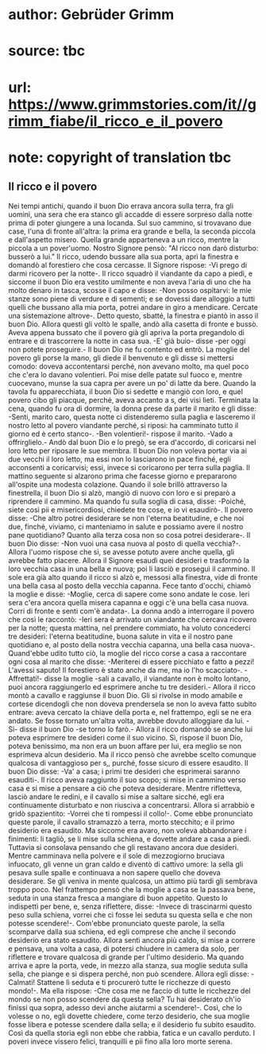 # author: Gebrüder Grimm
# source: tbc
# url: https://www.grimmstories.com/it//grimm_fiabe/il_ricco_e_il_povero
# note: copyright of translation tbc

## Il ricco e il povero 

Nei tempi antichi, quando il buon Dio errava ancora sulla terra, fra gli
uomini, una sera che era stanco gli accadde di essere sorpreso dalla
notte prima di poter giungere a una locanda. Sul suo cammino, si
trovavano due case, l'una di fronte all'altra: la prima era grande e
bella, la seconda piccola e dall'aspetto misero. Quella grande
apparteneva a un ricco, mentre la piccola a un pover'uomo. Nostro
Signore pensò: "Al ricco non darò disturbo: busserò a lui." Il ricco,
udendo bussare alla sua porta, aprì la finestra e domandò al forestiero
che cosa cercasse. Il Signore rispose: -Vi prego di darmi ricovero per
la notte-. Il ricco squadrò il viandante da capo a piedi, e siccome il
buon Dio era vestito umilmente e non aveva l'aria di uno che ha molto
denaro in tasca, scosse il capo e disse: -Non posso ospitarvi: le mie
stanze sono piene di verdure e di sementi; e se dovessi dare alloggio a
tutti quelli che bussano alla mia porta, potrei andare in giro a
mendicare. Cercate una sistemazione altrove-. Detto questo, sbatté‚ la
finestra e piantò in asso il buon Dio. Allora questi gli voltò le
spalle, andò alla casetta di fronte e bussò. Aveva appena bussato che il
povero già gli apriva la porta pregandolo di entrare e di trascorrere la
notte in casa sua. -E' già buio- disse -per oggi non potete
proseguire.- Il buon Dio ne fu contento ed entrò. La moglie del povero
gli porse la mano, gli diede il benvenuto e gli disse si mettersi
comodo: doveva accontentarsi perché‚ non avevano molto, ma quel poco che
c'era lo davano volentieri. Poi mise delle patate sul fuoco e, mentre
cuocevano, munse la sua capra per avere un po' di latte da bere. Quando
la tavola fu apparecchiata, il buon Dio si sedette e mangiò con loro, e
quel povero cibo gli piacque, perché‚ aveva accanto a s‚ dei visi lieti.
Terminata la cena, quando fu ora di dormire, la donna prese da parte il
marito e gli disse: -Senti, marito caro, questa notte ci distenderemo
sulla paglia e lasceremo il nostro letto al povero viandante perché‚ si
riposi: ha camminato tutto il giorno ed è certo stanco-. -Ben
volentieri!- rispose il marito. -Vado a offrirglielo.- Andò dal buon Dio
e lo pregò, se era d'accordo, di coricarsi nel loro letto per riposare
le sue membra. Il buon Dio non voleva portar via ai due vecchi il loro
letto, ma essi non lo lasciarono in pace finché‚ egli acconsentì a
coricarvisi; essi, invece si coricarono per terra sulla paglia. Il
mattino seguente si alzarono prima che facesse giorno e prepararono
all'ospite una modesta colazione. Quando il sole brillò attraverso la
finestrella, il buon Dio si alzò, mangiò di nuovo con loro e si preparò
a riprendere il cammino. Ma quando fu sulla soglia di casa, disse:
-Poiché‚ siete così pii e misericordiosi, chiedete tre cose, e io vi
esaudirò-. Il povero disse: -Che altro potrei desiderare se non
l'eterna beatitudine, e che noi due, finché‚ viviamo, ci manteniamo in
salute e possiamo avere il nostro pane quotidiano? Quanto alla terza
cosa non so cosa potrei desiderare-. Il buon Dio disse: -Non vuoi una
casa nuova al posto di quella vecchia?-. Allora l'uomo rispose che sì,
se avesse potuto avere anche quella, gli avrebbe fatto piacere. Allora
il Signore esaudì quei desideri e trasformò la loro vecchia casa in una
bella e nuova; poi li lasciò e proseguì il cammino. Il sole era già alto
quando il ricco si alzò e, messosi alla finestra, vide di fronte una
bella casa al posto della vecchia capanna. Fece tanto d'occhi, chiamò
la moglie e disse: -Moglie, cerca di sapere come sono andate le cose.
Ieri sera c'era ancora quella misera capanna e oggi c'è una bella casa
nuova. Corri di fronte e senti com'è andata-. La donna andò a
interrogare il povero che così le raccontò: -Ieri sera è arrivato un
viandante che cercava ricovero per la notte; questa mattina, nel
prendere commiato, ha voluto concederci tre desideri: l'eterna
beatitudine, buona salute in vita e il nostro pane quotidiano e, al
posto della nostra vecchia capanna, una bella casa nuova-. Quand'ebbe
udito tutto ciò, la moglie del ricco corse a casa a raccontare ogni cosa
al marito che disse: -Meriterei di essere picchiato e fatto a pezzi!
L'avessi saputo! Il forestiero è stato anche da me, ma io l'ho
scacciato-. -Affrettati!- disse la moglie -sali a cavallo, il viandante
non è molto lontano, puoi ancora raggiungerlo ed esprimere anche tu tre
desideri.- Allora il ricco montò a cavallo e raggiunse il buon Dio. Gli
si rivolse in modo amabile e cortese dicendogli che non doveva
prendersela se non lo aveva fatto subito entrare: aveva cercato la
chiave della porta e, nel frattempo, egli se ne era andato. Se fosse
tornato un'altra volta, avrebbe dovuto alloggiare da lui. -Sì- disse il
buon Dio -se torno lo farò.- Allora il ricco domandò se anche lui poteva
esprimere tre desideri come il suo vicino. Sì, rispose il buon Dio,
poteva benissimo, ma non era un buon affare per lui, era meglio se non
esprimeva alcun desiderio. Ma il ricco pensò che avrebbe scelto comunque
qualcosa di vantaggioso per s‚, purché‚ fosse sicuro di essere esaudito.
Il buon Dio disse: -Va' a casa; i primi tre desideri che esprimerai
saranno esauditi-. Il ricco aveva raggiunto il suo scopo; si mise in
cammino verso casa e si mise a pensare a ciò che poteva desiderare.
Mentre rifletteva, lasciò andare le redini, e il cavallo si mise a
saltare sicché‚ egli era continuamente disturbato e non riusciva a
concentrarsi. Allora si arrabbiò e gridò spazientito: -Vorrei che ti
rompessi il collo!-. Come ebbe pronunciato queste parole, il cavallo
stramazzò a terra, morto stecchito; e il primo desiderio era esaudito.
Ma siccome era avaro, non voleva abbandonare i finimenti: li tagliò, se
li mise sulla schiena, e dovette andare a casa a piedi. Tuttavia si
consolava pensando che gli restavano ancora due desideri. Mentre
camminava nella polvere e il sole di mezzogiorno bruciava infuocato, gli
venne un gran caldo e diventò di cattivo umore: la sella gli pesava
sulle spalle e continuava a non sapere quello che doveva desiderare. Se
gli veniva in mente qualcosa, un attimo più tardi gli sembrava troppo
poco. Nel frattempo pensò che la moglie a casa se la passava bene,
seduta in una stanza fresca a mangiare di buon appetito. Questo lo
indispettì per bene, e, senza riflettere, disse: -Invece di trascinarmi
questo peso sulla schiena, vorrei che ci fosse lei seduta su questa
sella e che non potesse scendere!-. Com'ebbe pronunciato queste parole,
la sella scomparve dalla sua schiena, ed egli comprese che anche il
secondo desiderio era stato esaudito. Allora sentì ancora più caldo, si
mise a correre e pensava, una volta a casa, di potersi chiudere in
camera da solo, per riflettere e trovare qualcosa di grande per
l'ultimo desiderio. Ma quando arriva e apre la porta, vede, in mezzo
alla stanza, sua moglie seduta sulla sella, che piange e si dispera
perché‚ non può scendere. Allora egli disse: -Calmati! Stattene lì
seduta e ti procurerò tutte le ricchezze di questo mondo!-. Ma ella
rispose: -Che cosa me ne faccio di tutte le ricchezze del mondo se non
posso scendere da questa sella? Tu hai desiderato ch'io finissi qua
sopra, adesso devi anche aiutarmi a scendere!-. Così, che lo volesse o
no, egli dovette chiedere, come terzo desiderio, che sua moglie fosse
libera e potesse scendere dalla sella; e il desiderio fu subito
esaudito. Così da quella storia egli non ebbe che rabbia, fatica e un
cavallo perduto. I poveri invece vissero felici, tranquilli e pii fino
alla loro morte serena.

